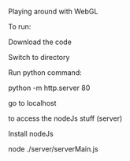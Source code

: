 Playing around with WebGL

To run:

Download the code

Switch to directory

Run python command:

python -m http.server 80

go to localhost

to access the nodeJs stuff (server)

Install nodeJs

node ./server/serverMain.js
